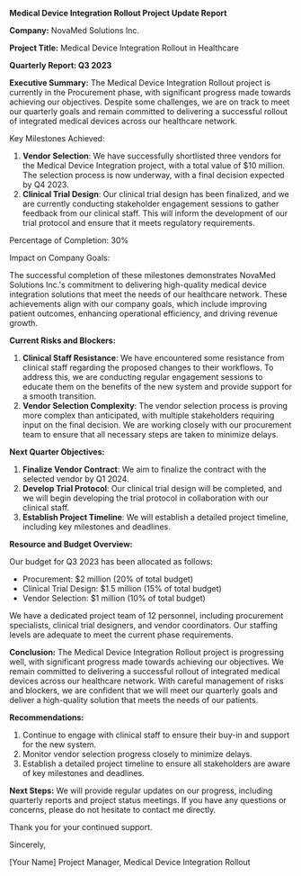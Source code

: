 **Medical Device Integration Rollout Project Update Report**

**Company:** NovaMed Solutions Inc.

**Project Title:** Medical Device Integration Rollout in Healthcare

**Quarterly Report: Q3 2023**

**Executive Summary:**
The Medical Device Integration Rollout project is currently in the Procurement phase, with significant progress made towards achieving our objectives. Despite some challenges, we are on track to meet our quarterly goals and remain committed to delivering a successful rollout of integrated medical devices across our healthcare network.

Key Milestones Achieved:

1. **Vendor Selection**: We have successfully shortlisted three vendors for the Medical Device Integration project, with a total value of $10 million. The selection process is now underway, with a final decision expected by Q4 2023.
2. **Clinical Trial Design**: Our clinical trial design has been finalized, and we are currently conducting stakeholder engagement sessions to gather feedback from our clinical staff. This will inform the development of our trial protocol and ensure that it meets regulatory requirements.

Percentage of Completion: 30%

Impact on Company Goals:

The successful completion of these milestones demonstrates NovaMed Solutions Inc.'s commitment to delivering high-quality medical device integration solutions that meet the needs of our healthcare network. These achievements align with our company goals, which include improving patient outcomes, enhancing operational efficiency, and driving revenue growth.

**Current Risks and Blockers:**

1. **Clinical Staff Resistance**: We have encountered some resistance from clinical staff regarding the proposed changes to their workflows. To address this, we are conducting regular engagement sessions to educate them on the benefits of the new system and provide support for a smooth transition.
2. **Vendor Selection Complexity**: The vendor selection process is proving more complex than anticipated, with multiple stakeholders requiring input on the final decision. We are working closely with our procurement team to ensure that all necessary steps are taken to minimize delays.

**Next Quarter Objectives:**

1. **Finalize Vendor Contract**: We aim to finalize the contract with the selected vendor by Q1 2024.
2. **Develop Trial Protocol**: Our clinical trial design will be completed, and we will begin developing the trial protocol in collaboration with our clinical staff.
3. **Establish Project Timeline**: We will establish a detailed project timeline, including key milestones and deadlines.

**Resource and Budget Overview:**

Our budget for Q3 2023 has been allocated as follows:

* Procurement: $2 million (20% of total budget)
* Clinical Trial Design: $1.5 million (15% of total budget)
* Vendor Selection: $1 million (10% of total budget)

We have a dedicated project team of 12 personnel, including procurement specialists, clinical trial designers, and vendor coordinators. Our staffing levels are adequate to meet the current phase requirements.

**Conclusion:**
The Medical Device Integration Rollout project is progressing well, with significant progress made towards achieving our objectives. We remain committed to delivering a successful rollout of integrated medical devices across our healthcare network. With careful management of risks and blockers, we are confident that we will meet our quarterly goals and deliver a high-quality solution that meets the needs of our patients.

**Recommendations:**

1. Continue to engage with clinical staff to ensure their buy-in and support for the new system.
2. Monitor vendor selection progress closely to minimize delays.
3. Establish a detailed project timeline to ensure all stakeholders are aware of key milestones and deadlines.

**Next Steps:**
We will provide regular updates on our progress, including quarterly reports and project status meetings. If you have any questions or concerns, please do not hesitate to contact me directly.

Thank you for your continued support.

Sincerely,

[Your Name]
Project Manager, Medical Device Integration Rollout